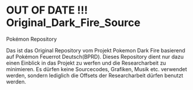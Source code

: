 # OUT OF DATE !!! Original_Dark_Fire_Source
Pokémon Repository

Das ist das Original Repository vom Projekt Pokemon Dark Fire basierend auf Pokémon Feuerrot Deutsch(BPRD).
Dieses Repository dient nur dazu einen Einblick in das Projekt zu werfen 
und die Researcharbeit zu minimieren.
Es dürfen keine Sourcecodes, Grafiken, Musik etc. verwendet werden, sondern lediglich 
die Offsets der Researcharbeit dürfen benutzt werden.
